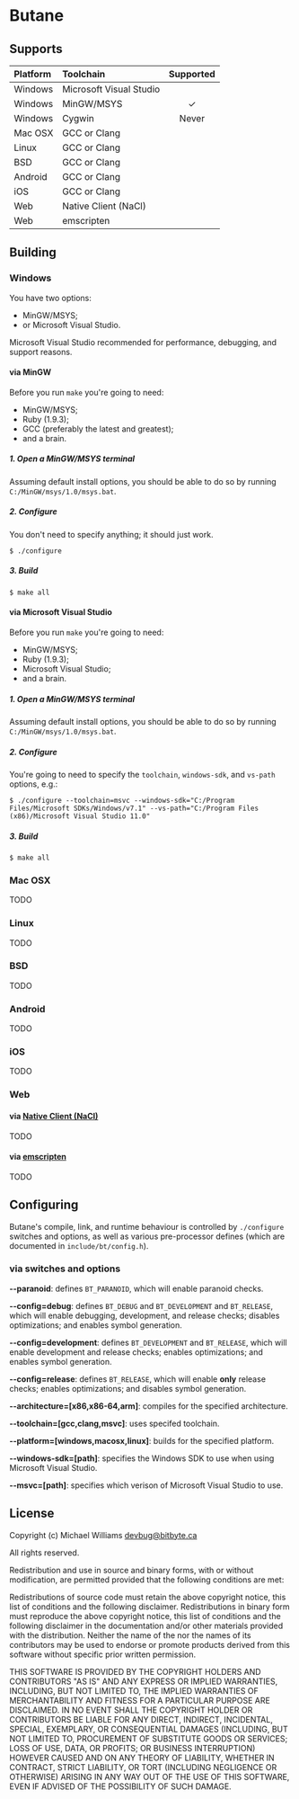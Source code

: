# Butane

## Supports

| Platform  | Toolchain               | Supported             |
|:--------- |:----------------------- |:---------------------:|
| Windows   | Microsoft Visual Studio |                       |
| Windows   | MinGW/MSYS              | <span>&#10003;</span> |
| Windows   | Cygwin                  |         Never         |
| Mac OSX   | GCC or Clang            |                       |
| Linux     | GCC or Clang            |                       |
| BSD       | GCC or Clang            |                       |
| Android   | GCC or Clang            |                       |
| iOS       | GCC or Clang            |                       |
| Web       | Native Client (NaCl)    |                       |
| Web       | emscripten              |                       |

## Building

### Windows

You have two options:

  * MinGW/MSYS;
  * or Microsoft Visual Studio.

Microsoft Visual Studio recommended for performance, debugging, and support reasons.

#### via MinGW

Before you run `make` you're going to need:

  * MinGW/MSYS;
  * Ruby (1.9.3);
  * GCC (preferably the latest and greatest);
  * and a brain.

##### 1. Open a MinGW/MSYS terminal

Assuming default install options, you should be able to do so by running `C:/MinGW/msys/1.0/msys.bat`.

##### 2. Configure

You don't need to specify anything; it should just work.

```
$ ./configure
```

##### 3. Build

```
$ make all
```

#### via Microsoft Visual Studio

Before you run `make` you're going to need:

  * MinGW/MSYS;
  * Ruby (1.9.3);
  * Microsoft Visual Studio;
  * and a brain.

##### 1. Open a MinGW/MSYS terminal

Assuming default install options, you should be able to do so by running `C:/MinGW/msys/1.0/msys.bat`.

##### 2. Configure

You're going to need to specify the `toolchain`, `windows-sdk`, and `vs-path` options, e.g.:

```
$ ./configure --toolchain=msvc --windows-sdk="C:/Program Files/Microsoft SDKs/Windows/v7.1" --vs-path="C:/Program Files (x86)/Microsoft Visual Studio 11.0"
```

##### 3. Build

```
$ make all
```

### Mac OSX

TODO

### Linux

TODO

### BSD

TODO

### Android

TODO

### iOS

TODO

### Web

#### via [Native Client (NaCl)](https://developers.google.com/native-client/)

TODO

#### via [emscripten](https://github.com/kripken/emscripten)

TODO

## Configuring

Butane's compile, link, and runtime behaviour is controlled by `./configure` switches and options, as well as various pre-processor defines (which are documented in `include/bt/config.h`).

### via switches and options

**--paranoid**: defines `BT_PARANOID`, which will enable paranoid checks.

**--config=debug**: defines `BT_DEBUG` and `BT_DEVELOPMENT` and `BT_RELEASE`, which will enable debugging, development, and release checks; disables optimizations; and enables symbol generation.

**--config=development**: defines `BT_DEVELOPMENT` and `BT_RELEASE`, which will enable development and release checks; enables optimizations; and enables symbol generation.

**--config=release**: defines `BT_RELEASE`, which will enable **only** release checks; enables optimizations; and disables symbol generation.

**--architecture=[x86,x86-64,arm]**: compiles for the specified architecture.

**--toolchain=[gcc,clang,msvc]**: uses specifed toolchain.

**--platform=[windows,macosx,linux]**: builds for the specified platform.

**--windows-sdk=[path]**: specifies the Windows SDK to use when using Microsoft Visual Studio.

**--msvc=[path]**: specifies which verison of Microsoft Visual Studio to use.

## License

Copyright (c) Michael Williams <devbug@bitbyte.ca>

All rights reserved.

Redistribution and use in source and binary forms, with or without modification, are permitted provided that the following conditions are met:

Redistributions of source code must retain the above copyright notice, this list of conditions and the following disclaimer. Redistributions in binary form must reproduce the above copyright notice, this list of conditions and the following disclaimer in the documentation and/or other materials provided with the distribution. Neither the name of the nor the names of its contributors may be used to endorse or promote products derived from this software without specific prior written permission.

THIS SOFTWARE IS PROVIDED BY THE COPYRIGHT HOLDERS AND CONTRIBUTORS "AS IS" AND ANY EXPRESS OR IMPLIED WARRANTIES, INCLUDING, BUT NOT LIMITED TO, THE IMPLIED WARRANTIES OF MERCHANTABILITY AND FITNESS FOR A PARTICULAR PURPOSE ARE DISCLAIMED. IN NO EVENT SHALL THE COPYRIGHT HOLDER OR CONTRIBUTORS BE LIABLE FOR ANY DIRECT, INDIRECT, INCIDENTAL, SPECIAL, EXEMPLARY, OR CONSEQUENTIAL DAMAGES (INCLUDING, BUT NOT LIMITED TO, PROCUREMENT OF SUBSTITUTE GOODS OR SERVICES; LOSS OF USE, DATA, OR PROFITS; OR BUSINESS INTERRUPTION) HOWEVER CAUSED AND ON ANY THEORY OF LIABILITY, WHETHER IN CONTRACT, STRICT LIABILITY, OR TORT (INCLUDING NEGLIGENCE OR OTHERWISE) ARISING IN ANY WAY OUT OF THE USE OF THIS SOFTWARE, EVEN IF ADVISED OF THE POSSIBILITY OF SUCH DAMAGE.
